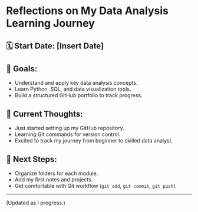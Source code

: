 
# Reflections on My Data Analysis Learning Journey

## 🗓️ Start Date: [Insert Date]
## 🎯 Goals:
- Understand and apply key data analysis concepts.
- Learn Python, SQL, and data visualization tools.
- Build a structured GitHub portfolio to track progress.

## 📌 Current Thoughts:
- Just started setting up my GitHub repository.
- Learning Git commands for version control.
- Excited to track my journey from beginner to skilled data analyst.

## 📝 Next Steps:
- Organize folders for each module.
- Add my first notes and projects.
- Get comfortable with Git workflow (`git add`, `git commit`, `git push`).

---
(Updated as I progress.)
